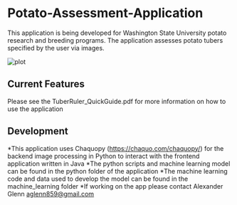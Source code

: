 # Potato-Assessment-Application
This application is being developed for Washington State University potato research and breeding programs. The application assesses potato tubers specified by the user via images.

![plot](https://github.com/Team-Chorotega/Potato-Assessment-Application/blob/main/Chorotega%20Senior%20Design%20Poster.png)


## Current Features
Please see the TuberRuler_QuickGuide.pdf for more information on how to use the application

## Development
*This application uses Chaquopy (https://chaquo.com/chaquopy/) for the backend image processing in Python to interact with the frontend application written in Java
*The python scripts and machine learning model can be found in the python folder of the application
*The machine learning code and data used to develop the model can be found in the machine_learning folder
*If working on the app please contact Alexander Glenn aglenn859@gmail.com 
